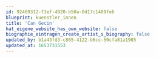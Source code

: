 ```yaml
---
id: 92469312-f3ef-4920-b50a-0d17c1489fe6
blueprint: kuenstler_innen
title: 'Can Gecin'
hat_eigene_website_has_own_website: false
biographie_eintragen_create_artist_s_biography: false
updated_by: b1a43fd3-c865-4122-b6cc-50cfa81a1985
updated_at: 1653731553
---
```

